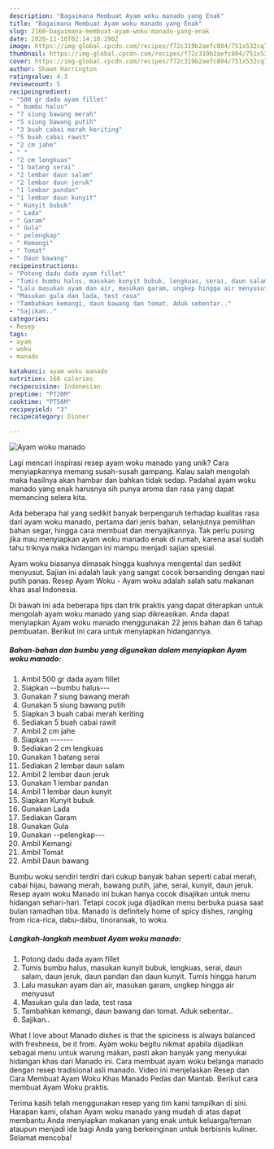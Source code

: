 ```yaml
---
description: "Bagaimana Membuat Ayam woku manado yang Enak"
title: "Bagaimana Membuat Ayam woku manado yang Enak"
slug: 2160-bagaimana-membuat-ayam-woku-manado-yang-enak
date: 2020-11-16T02:14:10.290Z
image: https://img-global.cpcdn.com/recipes/f72c319b2aefc804/751x532cq70/ayam-woku-manado-foto-resep-utama.jpg
thumbnail: https://img-global.cpcdn.com/recipes/f72c319b2aefc804/751x532cq70/ayam-woku-manado-foto-resep-utama.jpg
cover: https://img-global.cpcdn.com/recipes/f72c319b2aefc804/751x532cq70/ayam-woku-manado-foto-resep-utama.jpg
author: Shawn Harrington
ratingvalue: 4.3
reviewcount: 5
recipeingredient:
- "500 gr dada ayam fillet"
- " bumbu halus"
- "7 siung bawang merah"
- "5 siung bawang putih"
- "3 buah cabai merah keriting"
- "5 buah cabai rawit"
- "2 cm jahe"
- " "
- "2 cm lengkuas"
- "1 batang serai"
- "2 lembar daun salam"
- "2 lembar daun jeruk"
- "1 lembar pandan"
- "1 lembar daun kunyit"
- " Kunyit bubuk"
- " Lada"
- " Garam"
- " Gula"
- " pelengkap"
- " Kemangi"
- " Tomat"
- " Daun bawang"
recipeinstructions:
- "Potong dadu dada ayam fillet"
- "Tumis bumbu halus, masukan kunyit bubuk, lengkuas, serai, daun salam, daun jeruk, daun pandan dan daun kunyit. Tumis hingga harum"
- "Lalu masukan ayam dan air, masukan garam, ungkep hingga air menyusut"
- "Masukan gula dan lada, test rasa"
- "Tambahkan kemangi, daun bawang dan tomat. Aduk sebentar.."
- "Sajikan.."
categories:
- Resep
tags:
- ayam
- woku
- manado

katakunci: ayam woku manado 
nutrition: 160 calories
recipecuisine: Indonesian
preptime: "PT20M"
cooktime: "PT56M"
recipeyield: "3"
recipecategory: Dinner

---
```



![Ayam woku manado](https://img-global.cpcdn.com/recipes/f72c319b2aefc804/751x532cq70/ayam-woku-manado-foto-resep-utama.jpg)

Lagi mencari inspirasi resep ayam woku manado yang unik? Cara menyiapkannya memang susah-susah gampang. Kalau salah mengolah maka hasilnya akan hambar dan bahkan tidak sedap. Padahal ayam woku manado yang enak harusnya sih punya aroma dan rasa yang dapat memancing selera kita.

Ada beberapa hal yang sedikit banyak berpengaruh terhadap kualitas rasa dari ayam woku manado, pertama dari jenis bahan, selanjutnya pemilihan bahan segar, hingga cara membuat dan menyajikannya. Tak perlu pusing jika mau menyiapkan ayam woku manado enak di rumah, karena asal sudah tahu triknya maka hidangan ini mampu menjadi sajian spesial.

Ayam woku biasanya dimasak hingga kuahnya mengental dan sedikit menyusut. Sajian ini adalah lauk yang sangat cocok bersanding dengan nasi putih panas. Resep Ayam Woku - Ayam woku adalah salah satu makanan khas asal Indonesia.


Di bawah ini ada beberapa tips dan trik praktis yang dapat diterapkan untuk mengolah ayam woku manado yang siap dikreasikan. Anda dapat menyiapkan Ayam woku manado menggunakan 22 jenis bahan dan 6 tahap pembuatan. Berikut ini cara untuk menyiapkan hidangannya.

<!--inarticleads1-->

##### Bahan-bahan dan bumbu yang digunakan dalam menyiapkan Ayam woku manado:

1. Ambil 500 gr dada ayam fillet
1. Siapkan  --bumbu halus---
1. Gunakan 7 siung bawang merah
1. Gunakan 5 siung bawang putih
1. Siapkan 3 buah cabai merah keriting
1. Sediakan 5 buah cabai rawit
1. Ambil 2 cm jahe
1. Siapkan  -------
1. Sediakan 2 cm lengkuas
1. Gunakan 1 batang serai
1. Sediakan 2 lembar daun salam
1. Ambil 2 lembar daun jeruk
1. Gunakan 1 lembar pandan
1. Ambil 1 lembar daun kunyit
1. Siapkan  Kunyit bubuk
1. Gunakan  Lada
1. Sediakan  Garam
1. Gunakan  Gula
1. Gunakan  --pelengkap---
1. Ambil  Kemangi
1. Ambil  Tomat
1. Ambil  Daun bawang


Bumbu woku sendiri terdiri dari cukup banyak bahan seperti cabai merah, cabai hijau, bawang merah, bawang putih, jahe, serai, kunyit, daun jeruk. Resep ayam woku Manado ini bukan hanya cocok disajikan untuk menu hidangan sehari-hari. Tetapi cocok juga dijadikan menu berbuka puasa saat bulan ramadhan tiba. Manado is definitely home of spicy dishes, ranging from rica-rica, dabu-dabu, tinoransak, to woku. 

<!--inarticleads2-->

##### Langkah-langkah membuat Ayam woku manado:

1. Potong dadu dada ayam fillet
1. Tumis bumbu halus, masukan kunyit bubuk, lengkuas, serai, daun salam, daun jeruk, daun pandan dan daun kunyit. Tumis hingga harum
1. Lalu masukan ayam dan air, masukan garam, ungkep hingga air menyusut
1. Masukan gula dan lada, test rasa
1. Tambahkan kemangi, daun bawang dan tomat. Aduk sebentar..
1. Sajikan..


What I love about Manado dishes is that the spiciness is always balanced with freshness, be it from. Ayam woku begitu nikmat apabila dijadikan sebagai menu untuk warung makan, pasti akan banyak yang menyukai hidangan khas dari Manado ini. Cara membuat ayam woku belanga manado dengan resep tradisional asli manado. Video ini menjelaskan Resep dan Cara Membuat Ayam Woku Khas Manado Pedas dan Mantab. Berikut cara membuat Ayam Woku praktis. 

Terima kasih telah menggunakan resep yang tim kami tampilkan di sini. Harapan kami, olahan Ayam woku manado yang mudah di atas dapat membantu Anda menyiapkan makanan yang enak untuk keluarga/teman ataupun menjadi ide bagi Anda yang berkeinginan untuk berbisnis kuliner. Selamat mencoba!
